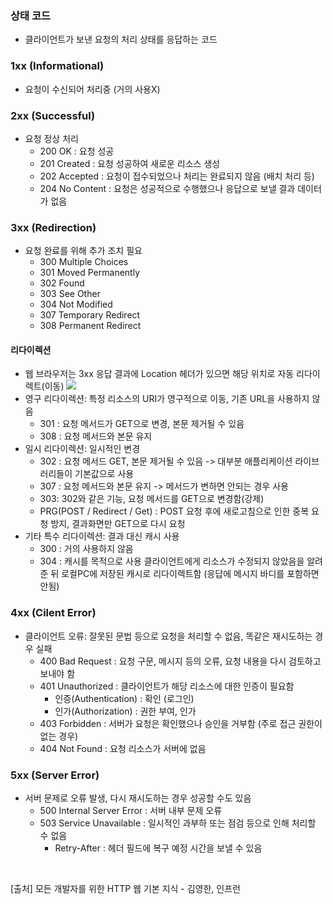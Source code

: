 ### 상태 코드
- 클라이언트가 보낸 요청의 처리 상태를 응답하는 코드

### 1xx (Informational)
- 요청이 수신되어 처리중 (거의 사용X)

### 2xx (Successful)
- 요청 정상 처리
  - 200 OK : 요청 성공
  - 201 Created : 요청 성공하여 새로운 리소스 생성 
  - 202 Accepted : 요청이 접수되었으나 처리는 완료되지 않음 (배치 처리 등)
  - 204 No Content : 요청은 성공적으로 수행했으나 응답으로 보낼 결과 데이터가 없음

### 3xx  (Redirection)
- 요청 완료를 위해 추가 조치 필요
  - 300 Multiple Choices
  - 301 Moved Permanently
  - 302 Found
  - 303 See Other
  - 304 Not Modified
  - 307 Temporary Redirect
  - 308 Permanent Redirect

#### 리다이렉션
- 웹 브라우저는 3xx 응답 결과에 Location 헤더가 있으면 해당 위치로 자동 리다이렉트(이동)
![](https://velog.velcdn.com/images/psmin77/post/2fcf1f1d-5a99-430d-8010-f709cae573bd/image.jpeg)
- 영구 리다이렉션: 특정 리소스의 URI가 영구적으로 이동, 기존 URL을 사용하지 않음
  - 301 : 요청 메서드가 GET으로 변경, 본문 제거될 수 있음
  - 308 : 요청 메서드와 본문 유지
- 일시 리다이렉션: 일시적인 변경
  - 302 : 요청 메서드 GET, 본문 제거될 수 있음 -> 대부분 애플리케이션 라이브러리들이 기본값으로 사용
  - 307 : 요청 메서드와 본문 유지 -> 메서드가 변하면 안되는 경우 사용
  - 303: 302와 같은 기능, 요청 메서드를 GET으로 변경함(강제)
  - PRG(POST / Redirect / Get) : POST 요청 후에 새로고침으로 인한 중복 요청 방지, 결과화면만 GET으로 다시 요청
- 기타 특수 리다이렉션: 결과 대신 캐시 사용
  - 300 : 거의 사용하지 않음
  - 304 : 캐시를 목적으로 사용
클라이언트에게 리소스가 수정되지 않았음을 알려준 뒤 로컬PC에 저장된 캐시로 리다이렉트함 (응답에 메시지 바디를 포함하면 안됨)

### 4xx (Cilent Error)
- 클라이언트 오류: 잘못된 문법 등으로 요청을 처리할 수 없음, 똑같은 재시도하는 경우 실패
  - 400 Bad Request : 요청 구문, 메시지 등의 오류, 요청 내용을 다시 검토하고 보내야 함
  - 401 Unauthorized : 클라이언트가 해당 리소스에 대한 인증이 필요함
    - 인증(Authentication) : 확인 (로그인)
    - 인가(Authorization) : 권한 부여, 인가
  - 403 Forbidden : 서버가 요청은 확인했으나 승인을 거부함 (주로 접근 권한이 없는 경우)
  - 404 Not Found : 요청 리소스가 서버에 없음

### 5xx (Server Error)
- 서버 문제로 오류 발생, 다시 재시도하는 경우 성공할 수도 있음
  - 500 Internal Server Error : 서버 내부 문제 오류
  - 503 Service Unavailable : 일시적인 과부하 또는 점검 등으로 인해 처리할 수 없음
    - Retry-After : 헤더 필드에 복구 예정 시간을 보낼 수 있음 
<br>

>
[출처] 모든 개발자를 위한 HTTP 웹 기본 지식 - 김영한, 인프런
